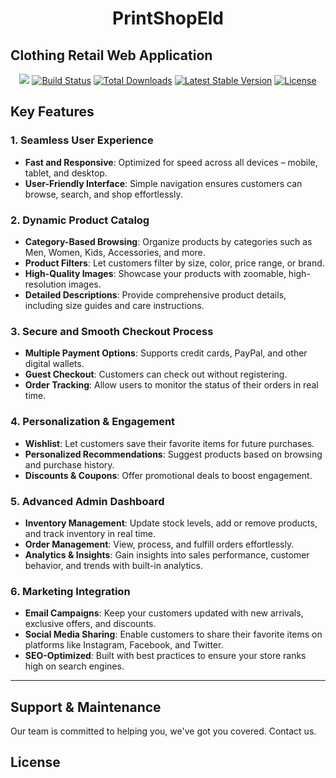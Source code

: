 

# <p align="center">PrintShopEld</p>
## **Clothing Retail Web Application**

<p align="center">
<img src="https://github.com/valentinovaletta/finnish/actions/workflows/CICD.yml/badge.svg?branch=master">
<a href="https://travis-ci.org/laravel/framework"><img src="https://travis-ci.org/laravel/framework.svg" alt="Build Status"></a>
<a href="https://packagist.org/packages/laravel/framework"><img src="https://img.shields.io/packagist/dt/laravel/framework" alt="Total Downloads"></a>
<a href="https://packagist.org/packages/laravel/framework"><img src="https://img.shields.io/packagist/v/laravel/framework" alt="Latest Stable Version"></a>
<a href="https://packagist.org/packages/laravel/framework"><img src="https://img.shields.io/packagist/l/laravel/framework" alt="License"></a>
</p>

## **Key Features**  

### **1. Seamless User Experience**  
- **Fast and Responsive**: Optimized for speed across all devices – mobile, tablet, and desktop.  
- **User-Friendly Interface**: Simple navigation ensures customers can browse, search, and shop effortlessly.  

### **2. Dynamic Product Catalog**  
- **Category-Based Browsing**: Organize products by categories such as Men, Women, Kids, Accessories, and more.  
- **Product Filters**: Let customers filter by size, color, price range, or brand.  
- **High-Quality Images**: Showcase your products with zoomable, high-resolution images.  
- **Detailed Descriptions**: Provide comprehensive product details, including size guides and care instructions.  

### **3. Secure and Smooth Checkout Process**  
- **Multiple Payment Options**: Supports credit cards, PayPal, and other digital wallets.  
- **Guest Checkout**: Customers can check out without registering.  
- **Order Tracking**: Allow users to monitor the status of their orders in real time.  

### **4. Personalization & Engagement**  
- **Wishlist**: Let customers save their favorite items for future purchases.  
- **Personalized Recommendations**: Suggest products based on browsing and purchase history.  
- **Discounts & Coupons**: Offer promotional deals to boost engagement.  

### **5. Advanced Admin Dashboard**  
- **Inventory Management**: Update stock levels, add or remove products, and track inventory in real time.  
- **Order Management**: View, process, and fulfill orders effortlessly.  
- **Analytics & Insights**: Gain insights into sales performance, customer behavior, and trends with built-in analytics.  

### **6. Marketing Integration**  
- **Email Campaigns**: Keep your customers updated with new arrivals, exclusive offers, and discounts.  
- **Social Media Sharing**: Enable customers to share their favorite items on platforms like Instagram, Facebook, and Twitter.  
- **SEO-Optimized**: Built with best practices to ensure your store ranks high on search engines.  

---

## **Support & Maintenance**  
Our team is committed to helping you, we've got you covered. Contact us.  


## License
